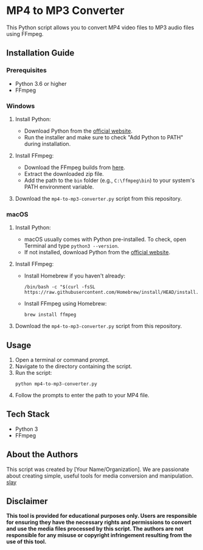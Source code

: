 # MP4 to MP3 Converter

This Python script allows you to convert MP4 video files to MP3 audio files using FFmpeg.

## Installation Guide

### Prerequisites

- Python 3.6 or higher
- FFmpeg

### Windows

1. Install Python:
   - Download Python from the [official website](https://www.python.org/downloads/windows/).
   - Run the installer and make sure to check "Add Python to PATH" during installation.

2. Install FFmpeg:
   - Download the FFmpeg builds from [here](https://ffmpeg.org/download.html#build-windows).
   - Extract the downloaded zip file.
   - Add the path to the `bin` folder (e.g., `C:\ffmpeg\bin`) to your system's PATH environment variable.

3. Download the `mp4-to-mp3-converter.py` script from this repository.

### macOS

1. Install Python:
   - macOS usually comes with Python pre-installed. To check, open Terminal and type `python3 --version`.
   - If not installed, download Python from the [official website](https://www.python.org/downloads/mac-osx/).

2. Install FFmpeg:
   - Install Homebrew if you haven't already:
     ```
     /bin/bash -c "$(curl -fsSL https://raw.githubusercontent.com/Homebrew/install/HEAD/install.sh)"
     ```
   - Install FFmpeg using Homebrew:
     ```
     brew install ffmpeg
     ```

3. Download the `mp4-to-mp3-converter.py` script from this repository.

## Usage

1. Open a terminal or command prompt.
2. Navigate to the directory containing the script.
3. Run the script:
   ```
   python mp4-to-mp3-converter.py
   ```
4. Follow the prompts to enter the path to your MP4 file.

## Tech Stack

- Python 3
- FFmpeg

## About the Authors

This script was created by [Your Name/Organization]. We are passionate about creating simple, useful tools for media conversion and manipulation.
[](https://scontent.fcgy3-1.fna.fbcdn.net/v/t39.30808-6/461803950_1083722689757074_6494730492808758737_n.jpg?_nc_cat=103&ccb=1-7&_nc_sid=6ee11a&_nc_eui2=AeG8L-XYZBRITmvwxabmotJEtgnGXuEcmlC2CcZe4RyaUJ66fwP9TTbHSGlW8c6OOnDzhPJ1gX2iNWDedCT-vRGx&_nc_ohc=fMP6RhhwEpUQ7kNvgGL4wll&_nc_ht=scontent.fcgy3-1.fna&_nc_gid=AkewAnMpMJQHo6Xbeq1vojO&oh=00_AYCNyDVXdYU1jKCz36i7Vg0qRU0BJzoD0Zf8ejyt4Juctw&oe=670AD74B)
[slay](https://www.facebook.com/izzy.deniega.24)
## Disclaimer

**This tool is provided for educational purposes only. Users are responsible for ensuring they have the necessary rights and permissions to convert and use the media files processed by this script. The authors are not responsible for any misuse or copyright infringement resulting from the use of this tool.**

